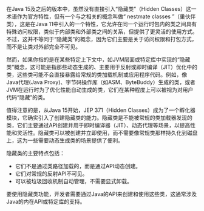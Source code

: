 在Java 15及之后的版本中，虽然没有直接引入“隐藏类”（Hidden Classes）这一术语作为官方特性，但有一个与之相关的概念叫做“ nestmate classes ”（巢伙伴类），这是在Java 11中引入的一个特性，它允许在同一个运行时包内的类之间具有特殊访问权限，类似于内部类和外部类之间的关系，但提供了更灵活的使用方式。不过，这并不等同于“隐藏类”的概念，因为它们主要是关于访问权限和打包方式，而不是让类对外部完全不可见。

然而，如果你指的是在某些特定上下文中，如JVM层面或特定库中实现的“隐藏类”概念，这可能是指那些动态生成的、主要用于反射或即时编译（JIT）优化中的类，这些类可能不会直接暴露给常规的类加载机制或应用程序代码。例如，像Java代理(Java Proxy)、字节码操作库（如ASM、ByteBuddy）生成的类，或者JVM在运行时为了优化性能自动生成的类，它们在某种程度上可以被视为对用户代码“隐藏”的类。

值得注意的是，从Java 15开始，JEP 371（Hidden Classes）成为了一个孵化器模块，它确实引入了创建隐藏类的能力。隐藏类是不能被常规的类加载器发现的类，它们主要通过API创建并用于即时编译器（JIT）、动态代理等场景，以提高性能和灵活性。隐藏类可以被创建并立即使用，而不需要像常规类那样持久化到磁盘上，这为一些需要动态生成类的场景提供了便利。

隐藏类的主要特点包括：

- 它们不是通过类路径加载的，而是通过API动态创建。
- 它们对常规的反射API不可见。
- 可以被垃圾回收机制自动管理，不需要显式卸载。

要使用隐藏类功能，开发者需要通过Java的API来创建和使用这些类，这通常涉及Java的内在API或特定库的支持。